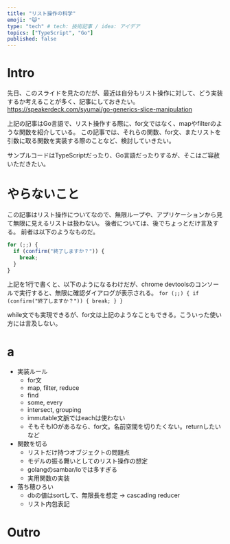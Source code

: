 ```yaml
---
title: "リスト操作の科学"
emoji: "😺"
type: "tech" # tech: 技術記事 / idea: アイデア
topics: ["TypeScript", "Go"]
published: false
---
```


# Intro
先日、このスライドを見たのだが、最近は自分もリスト操作に対して、どう実装するか考えることが多く、記事にしておきたい。
https://speakerdeck.com/syumai/go-generics-slice-manipulation

上記の記事はGo言語で、リスト操作する際に、for文ではなく、mapやfilterのような関数を紹介している。
この記事では、それらの関数、for文、またリストを引数に取る関数を実装する際のことなど、検討していきたい。

サンプルコードはTypeScriptだったり、Go言語だったりするが、そこはご容赦いただきたい。

# やらないこと
この記事はリスト操作についてなので、無限ループや、アプリケーションから見て無限に見えるリストは扱わない。
後者については、後でちょっとだけ言及する。
前者は以下のようなものだ。

```typescript
for (;;) {
  if (confirm("終了しますか？")) {
    break;
  }
}
```

上記を1行で書くと、以下のようになるわけだが、chrome devtoolsのコンソールで実行すると、無限に確認ダイアログが表示される。
`for (;;) { if (confirm("終了しますか？")) { break; } }`

while文でも実現できるが、for文は上記のようなこともできる。こういった使い方には言及しない。

# a
- 実装ルール
  - for文
  - map, filter, reduce
  - find
  - some, every
  - intersect, grouping
  - immutable文脈ではeachは使わない
  - そもそもIOがあるなら、for文。名前空間を切りたくない。returnしたいなど
- 関数を切る
  - リストだけ持つオブジェクトの問題点
  - モデルの振る舞いとしてのリスト操作の想定
  - golangのsambar/loでは多すぎる
  - 実用関数の実装
- 落ち穂ひろい
  - dbの値はsortして、無限長を想定 -> cascading reducer
  - リスト内包表記

# Outro
